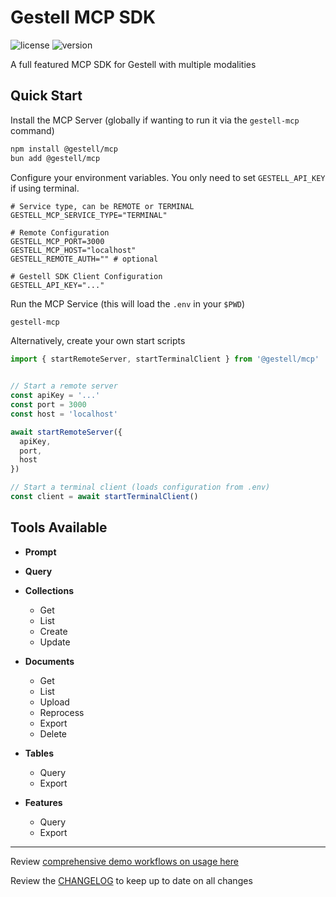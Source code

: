 # Gestell MCP SDK

![license](https://img.shields.io/badge/license-MIT-blue)
![version](https://img.shields.io/badge/version-0.3.0-blue)

A full featured MCP SDK for Gestell with multiple modalities

## Quick Start

Install the MCP Server (globally if wanting to run it via the `gestell-mcp` command)

```bash
npm install @gestell/mcp
bun add @gestell/mcp
```

Configure your environment variables. You only need to set `GESTELL_API_KEY` if using terminal.

```env
# Service type, can be REMOTE or TERMINAL
GESTELL_MCP_SERVICE_TYPE="TERMINAL"

# Remote Configuration
GESTELL_MCP_PORT=3000
GESTELL_MCP_HOST="localhost"
GESTELL_REMOTE_AUTH="" # optional

# Gestell SDK Client Configuration
GESTELL_API_KEY="..."
```

Run the MCP Service (this will load the `.env` in your `$PWD`)

```bash
gestell-mcp
```

Alternatively, create your own start scripts

```typescript
import { startRemoteServer, startTerminalClient } from '@gestell/mcp'


// Start a remote server
const apiKey = '...'
const port = 3000
const host = 'localhost'

await startRemoteServer({
  apiKey,
  port,
  host
})

// Start a terminal client (loads configuration from .env)
const client = await startTerminalClient()
```

## Tools Available

- **Prompt**
- **Query**

- **Collections**
  - Get
  - List
  - Create
  - Update

- **Documents**
  - Get
  - List
  - Upload
  - Reprocess
  - Export
  - Delete

- **Tables**
  - Query
  - Export

- **Features**
  - Query
  - Export

---

Review [comprehensive demo workflows on usage here](./docs/demos)

Review the [CHANGELOG](./docs/CHANGELOG.md) to keep up to date on all changes
